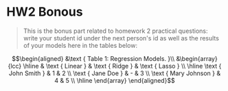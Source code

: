 # HW2 Bonous

> This is the bonus part related to homework 2 practical questions:
> write your student id under the next person's id as well as the results of your models here in the tables below:

$$\begin{aligned}
&\text { Table 1: Regression Models. }\\
&\begin{array}{lcc}
\hline & \text { Linear } & \text { Ridge } & \text { Lasso } \\
\hline \text { John Smith } & 1 & 2 \\
\text { Jane Doe } & - & 3 \\
\text { Mary Johnson } & 4 & 5 \\
\hline
\end{array}
\end{aligned}$$
